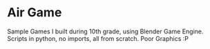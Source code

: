# Air Game
Sample Games I built during 10th grade, using Blender Game Engine.
Scripts in python, no imports, all from scratch.
Poor Graphics :P
